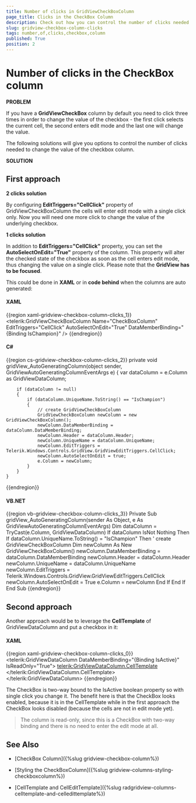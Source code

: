 ```yaml
---
title: Number of clicks in GridViewCheckBoxColumn
page_title: Clicks in the CheckBox Column
description: Check out how you can control the number of clicks needed to change the value of the CheckBox Column within RadGridView - Telerik's {{ site.framework_name }} DataGrid.
slug: gridview-checkbox-column-clicks
tags: number,of,clicks,checkbox,column
published: True
position: 2
---
```


# Number of clicks in the CheckBox column

__PROBLEM__

If you have a __GridViewCheckBox__ column by default you need to click three times in order to change the value of the checkbox - the first click selects the current cell, the second enters edit mode and the last one will change the value.

The following solutions will give you options to control the number of clicks needed to change the value of the checkbox column.

__SOLUTION__

##     First approach

__2 clicks solution__

By configuring __EditTriggers="CellClick"__ property of GridViewCheckBoxColumn the cells will enter edit mode with a single click only. Now you will need one more click to change the value of the underlying checkbox.

__1 clicks solution__

In addition to __EditTriggers="CellClick"__ property, you can set the __AutoSelectOnEdit="True"__ property of the column. This property will alter the checked state of the checkbox as soon as the cell enters edit mode, thus changing the value on a single click. Please note that the __GridView has to be focused__.

This could be done in __XAML__ or in __code behind__ when the columns are auto generated:        

#### __XAML__

{{region xaml-gridview-checkbox-column-clicks_1}}
	<telerik:GridViewCheckBoxColumn Name="CheckBoxColumn"
	EditTriggers="CellClick"
	AutoSelectOnEdit="True"
	DataMemberBinding="{Binding IsChampion}" />
{{endregion}}


#### __C#__

{{region cs-gridview-checkbox-column-clicks_2}}
	private void gridView_AutoGeneratingColumn(object sender, GridViewAutoGeneratingColumnEventArgs e)
	{
	    var dataColumn = e.Column as GridViewDataColumn;
	
	    if (dataColumn != null)
	    {
	        if (dataColumn.UniqueName.ToString() == "IsChampion")
	        {
	            // create GridViewCheckBoxColumn
	            GridViewCheckBoxColumn newColumn = new GridViewCheckBoxColumn();
	            newColumn.DataMemberBinding = dataColumn.DataMemberBinding;
	            newColumn.Header = dataColumn.Header;
	            newColumn.UniqueName = dataColumn.UniqueName;
	            newColumn.EditTriggers = Telerik.Windows.Controls.GridView.GridViewEditTriggers.CellClick;
	            newColumn.AutoSelectOnEdit = true;
	            e.Column = newColumn;
	        }
	    }
	}
{{endregion}}

#### __VB.NET__

{{region vb-gridview-checkbox-column-clicks_3}}
	Private Sub gridView_AutoGeneratingColumn(sender As Object, e As GridViewAutoGeneratingColumnEventArgs)
	    Dim dataColumn = TryCast(e.Column, GridViewDataColumn)
	    If dataColumn IsNot Nothing Then
	        If dataColumn.UniqueName.ToString() = "IsChampion" Then
	            ' create GridViewCheckBoxColumn
	            Dim newColumn As New GridViewCheckBoxColumn()
	            newColumn.DataMemberBinding = dataColumn.DataMemberBinding
	            newColumn.Header = dataColumn.Header
	            newColumn.UniqueName = dataColumn.UniqueName
	            newColumn.EditTriggers = Telerik.Windows.Controls.GridView.GridViewEditTriggers.CellClick
	            newColumn.AutoSelectOnEdit = True
	            e.Column = newColumn
	        End If
	    End If
	End Sub
{{endregion}}

##     Second approach

Another approach would be to leverage the __CellTemplate__ of GridViewDataColumn and put a checkbox in it:

#### __XAML__

{{region xaml-gridview-checkbox-column-clicks_0}}
	<telerik:GridViewDataColumn DataMemberBinding="{Binding IsActive}" 
	            IsReadOnly="True">
	    <telerik:GridViewDataColumn.CellTemplate>
	        <DataTemplate>
	            <CheckBox IsChecked="{Binding IsActive, Mode=TwoWay}"
	      telerik:StyleManager.Theme="Office_Black"/>
	        </DataTemplate>
	    </telerik:GridViewDataColumn.CellTemplate>
	</telerik:GridViewDataColumn>
{{endregion}}


The CheckBox is two-way bound to the IsActive boolean property so with single click you change it. The benefit here is that the CheckBox looks enabled, because it is in the CellTemplate while in the first approach the CheckBox looks disabled (because the cells are not in edit mode yet). 
>The column is read-only, since this is a CheckBox with two-way binding and there is no need to enter the edit mode at all.

## See Also

 * [CheckBox Column]({%slug gridview-checkbox-column%}) 
 
 * [Styling the CheckBoxColumn]({%slug gridview-columns-styling-checkboxcolumn%})

 * [CellTemplate and CellEditTemplate]({%slug radgridview-columns-celltemplate-and-celledittemplate%})
 

